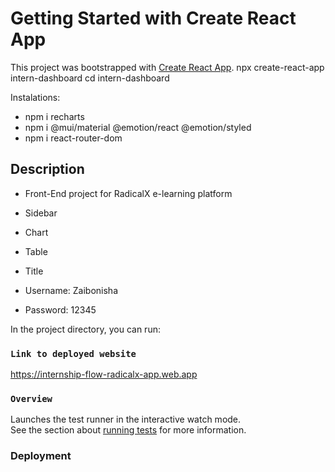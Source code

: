 # Getting Started with Create React App

This project was bootstrapped with [Create React App](https://github.com/facebook/create-react-app).
npx create-react-app intern-dashboard
cd intern-dashboard

Instalations:
* npm i recharts
* npm i @mui/material @emotion/react @emotion/styled
* npm i react-router-dom

## Description

* Front-End project for RadicalX e-learning platform
* Sidebar
* Chart
* Table
* Title


* Username: Zaibonisha
* Password: 12345

In the project directory, you can run:

### `Link to deployed website`
https://internship-flow-radicalx-app.web.app



### `Overview`

Launches the test runner in the interactive watch mode.\
See the section about [running tests](https://facebook.github.io/create-react-app/docs/running-tests) for more information.


### Deployment




